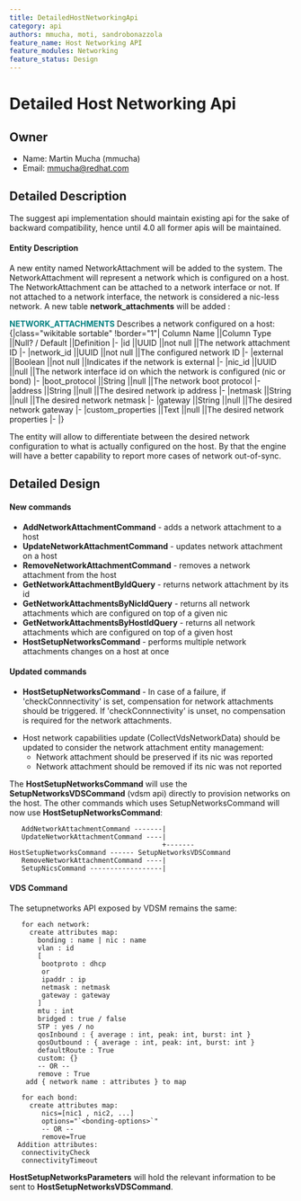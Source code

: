 ```yaml
---
title: DetailedHostNetworkingApi
category: api
authors: mmucha, moti, sandrobonazzola
feature_name: Host Networking API
feature_modules: Networking
feature_status: Design
---
```


# Detailed Host Networking Api

## Owner

*   Name: Martin Mucha (mmucha)
*   Email: mmucha@redhat.com

## Detailed Description

The suggest api implementation should maintain existing api for the sake of backward compatibility, hence until 4.0 all former apis will be maintained.

#### Entity Description

A new entity named NetworkAttachment will be added to the system. The NetworkAttachment will represent a network which is configured on a host.
The NetworkAttachment can be attached to a network interface or not. If not attached to a network interface, the network is considered a nic-less network. A new table **network_attachments** will be added :

<span style="color:Teal">**NETWORK_ATTACHMENTS**</span> Describes a network configured on a host:
{|class="wikitable sortable" !border="1"| Column Name ||Column Type ||Null? / Default ||Definition |- |id ||UUID ||not null ||The network attachment ID |- |network_id ||UUID ||not null ||The configured network ID |- |external ||Boolean ||not null ||Indicates if the network is external |- |nic_id ||UUID ||null ||The network interface id on which the network is configured (nic or bond) |- |boot_protocol ||String ||null ||The network boot protocol |- |address ||String ||null ||The desired network ip address |- |netmask ||String ||null ||The desired network netmask |- |gateway ||String ||null ||The desired network gateway |- |custom_properties ||Text ||null ||The desired network properties |- |}

The entity will allow to differentiate between the desired network configuration to what is actually configured on the host.
By that the engine will have a better capability to report more cases of network out-of-sync.

## Detailed Design

#### New commands

*   **AddNetworkAttachmentCommand** - adds a network attachment to a host
*   **UpdateNetworkAttachmentCommand** - updates network attachment on a host
*   **RemoveNetworkAttachmentCommand** - removes a network attachment from the host
*   **GetNetworkAttachmentByIdQuery** - returns network attachment by its id
*   **GetNetworkAttachmentsByNicIdQuery** - returns all network attachments which are configured on top of a given nic
*   **GetNetworkAttachmentsByHostIdQuery** - returns all network attachments which are configured on top of a given host
*   **HostSetupNetworksCommand** - performs multiple network attachments changes on a host at once

#### Updated commands

*   **HostSetupNetworksCommand** - In case of a failure, if 'checkConnnectivity' is set, compensation for network attachments should be triggered. If 'checkConnnectivity' is unset, no compensation is required for the network attachments.

<!-- -->

*   Host network capabilities update (CollectVdsNetworkData) should be updated to consider the network attachment entity management:
    -   Network attachment should be preserved if its nic was reported
    -   Network attachment should be removed if its nic was not reported

The **HostSetupNetworksCommand** will use the **SetupNetworksVDSCommand** (vdsm api) directly to provision networks on the host.
The other commands which uses SetupNetworksCommand will now use **HostSetupNetworksCommand**:

       AddNetworkAttachmentCommand -------|
       UpdateNetworkAttachmentCommand ----|
                                          +------- HostSetupNetworksCommand ------ SetupNetworksVDSCommand
       RemoveNetworkAttachmentCommand ----|
       SetupNicsCommand ------------------|

#### VDS Command

The setupnetworks API exposed by VDSM remains the same:

       for each network:
         create attributes map:
           bonding : name | nic : name
           vlan : id
           [
            bootproto : dhcp 
            or
            ipaddr : ip
            netmask : netmask
            gateway : gateway
           ]
           mtu : int
           bridged : true / false
           STP : yes / no
           qosInbound : { average : int, peak: int, burst: int }
           qosOutbound : { average : int, peak: int, burst: int }
           defaultRoute : True
           custom: {}
           -- OR --
           remove : True
        add { network name : attributes } to map
         
       for each bond:
         create attributes map:
            nics=[nic1 , nic2, ...]
            options="`<bonding-options>`"
            -- OR --
            remove=True
      Addition attributes:
       connectivityCheck
       connectivityTimeout

**HostSetupNetworksParameters** will hold the relevant information to be sent to **HostSetupNetworksVDSCommand**.

